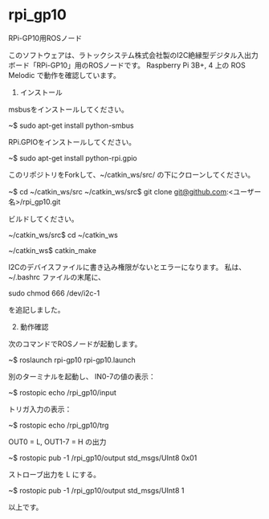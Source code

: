 # rpi_gp10

RPi-GP10用ROSノード

このソフトウェアは、ラトックシステム株式会社製のI2C絶縁型デジタル入出力ボード「RPi-GP10」用のROSノードです。
Raspberry Pi 3B+, 4 上の ROS Melodic で動作を確認しています。

1. インストール

msbusをインストールしてください。

~$ sudo apt-get install python-smbus

RPi.GPIOをインストールしてください。

~$ sudo apt-get install python-rpi.gpio

このリポジトリをForkして、~/catkin_ws/src/ の下にクローンしてください。

~$ cd ~/catkin_ws/src
~/catkin_ws/src$ git clone git@github.com:<ユーザー名>/rpi_gp10.git

ビルドしてください。

~/catkin_ws/src$ cd ~/catkin_ws

~/catkin_ws$ catkin_make

I2Cのデバイスファイルに書き込み権限がないとエラーになります。
私は、~/.bashrc ファイルの末尾に、

sudo chmod 666 /dev/i2c-1

を追記しました。

2. 動作確認

次のコマンドでROSノードが起動します。

~$ roslaunch rpi-gp10 rpi-gp10.launch

別のターミナルを起動し、
IN0-7の値の表示：

~$ rostopic echo /rpi_gp10/input

トリガ入力の表示：

~$ rostopic echo /rpi_gp10/trg

OUT0 = L, OUT1-7 = H の出力

~$ rostopic pub -1 /rpi_gp10/output std_msgs/UInt8 0x01

ストローブ出力を L にする。

~$ rostopic pub -1 /rpi_gp10/output std_msgs/UInt8 1

以上です。
